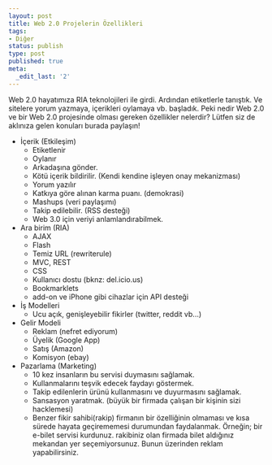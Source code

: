 ```yaml
---
layout: post
title: Web 2.0 Projelerin Özellikleri
tags:
- Diğer
status: publish
type: post
published: true
meta:
  _edit_last: '2'
---
```

Web 2.0 hayatımıza RIA teknolojileri ile girdi. Ardından etiketlerle tanıştık. Ve sitelere yorum yazmaya, içerikleri oylamaya vb. başladık. Peki nedir Web 2.0 ve bir Web 2.0 projesinde olması gereken özellikler nelerdir? Lütfen siz de aklınıza gelen konuları burada paylaşın!
<ul>
	<li>İçerik (Etkileşim)
<ul>
	<li>Etiketlenir</li>
	<li>Oylanır</li>
	<li>Arkadaşına gönder.</li>
	<li>Kötü içerik bildirilir. (Kendi kendine işleyen onay mekanizması)</li>
	<li>Yorum yazılır</li>
	<li>Katkıya göre alınan karma puanı. (demokrasi)</li>
	<li>Mashups (veri paylaşımı)</li>
	<li>Takip edilebilir. (RSS desteği)</li>
	<li>Web 3.0 için veriyi anlamlandırabilmek.</li>
</ul>
</li>
	<li>Ara birim (RIA)
<ul>
	<li>AJAX</li>
	<li>Flash</li>
	<li>Temiz URL (rewriterule)</li>
	<li>MVC, REST</li>
	<li>CSS</li>
	<li>Kullanıcı dostu (bknz: del.icio.us)</li>
	<li>Bookmarklets</li>
	<li>add-on ve iPhone gibi cihazlar için API desteği</li>
</ul>
</li>
	<li>İş Modelleri
<ul>
	<li>Ucu açık, genişleyebilir fikirler (twitter, reddit vb...)</li>
</ul>
</li>
	<li>Gelir Modeli
<ul>
	<li>Reklam (nefret ediyorum)</li>
	<li>Üyelik (Google App)</li>
	<li>Satış (Amazon)</li>
	<li>Komisyon (ebay)</li>
</ul>
</li>
	<li>Pazarlama (Marketing)
<ul>
	<li>10 kez insanların bu servisi duymasını sağlamak.</li>
	<li>Kullanmalarını teşvik edecek faydayı göstermek.</li>
	<li>Takip edilenlerin ürünü kullanmasını ve duyurmasını sağlamak.</li>
	<li>Sansasyon yaratmak. (büyük bir firmada çalışan bir kişinin sizi hacklemesi)</li>
	<li>Benzer fikir sahibi(rakip) firmanın bir özelliğinin olmaması ve kısa sürede hayata geçirememesi durumundan faydalanmak. Örneğin; bir e-bilet servisi kurdunuz. rakibiniz olan firmada bilet aldığınız mekandan yer seçemiyorsunuz. Bunun üzerinden reklam yapabilirsiniz.</li>
</ul>
</li>
</ul>
